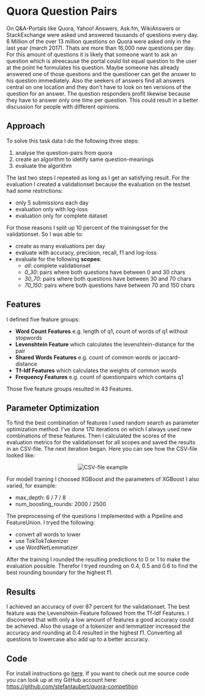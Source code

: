 # Quora Question Pairs

On Q&A-Portals like Quora, Yahoo! Answers, Ask.fm, WikiAnswers or StackExchange were asked und answered tausands of questions every day. 6 Million of the over 13 million questions on Quora were asked only in the last year (march 2017). Thats are more than 16,000 new questions per day. For this amount of questions it is likely that someone want to ask an question which is alreecause the portal could list equal question to the user at the point he formulates his question. Maybe someone has already answered one of those questions and the questioner can get the answer to his question immediately. Also the seekers of answers find all answers central on one location and they don't have to look on ten versions of the question for an answer. The question responders profit likewise because they have to answer only one time per question. This could result in a better discussion for people with different opinions.

## Approach
To solve this task data I do the following three steps:
1. analyse the question-pairs from quora
2. create an algorithm to idetify same question-meanings
3. evaluate the algorithm

The last two steps I repeated as long as I get an satisfying result. For the evaluation I created a validationset because the evaluation on the testset had some restrictions:
- only 5 submissions each day 
- evaluation only with log-loss
- evaluation only for complete dataset

For those reasons I split up 10 percent of the trainingsset for the validationset. So I was able to:
- create as many evaluations per day
- evaluate with accuracy, precision, recall, f1 and log-loss
- evaluate for the following **scopes**:
	- *all*: complete validationset
	- *0_30*: pairs where both questions have between 0 and 30 chars
	- *30_70*: pairs where both questions have between 30 and 70 chars
	- *70_150*: pairs where both questions have between 70 and 150 chars

## Features
I defined five feature groups:
- **Word Count Features** e.g. length of q1, count of words of q1 without stopwords
- **Levenshtein Feature** which calculates the levenshtein-distance for the pair
- **Shared Words Features** e.g. count of common words or jaccard-distance
- **Tf-Idf Features** which calculates the weights of common words
- **Frequency Features** e.g. count of questionpairs which contains q1

Those five feature groups resulted in 43 Features.

## Parameter Optimization
To find the best combination of features I used random search as parameter optimization method. I've done 170 iterations on which I always used new combinations of these features. Then I calculated the scores of the evaluation metrics for the validationset for all scopes and saved the results in an CSV-file. The next iteration began. Here you can see how the CSV-file looked like:

<p align="center">
  <img alt="CSV-file example" src="/screenshots/csv.png">
</p>

For modell training I choosed XGBoost and the parameters of XGBoost I also varied, for example:
- max_depth: 6 / 7 / 8
- num_boosting_rounds: 2000 / 2500

The preprocessing of the questions I implemented with a Pipeline and FeatureUnion. I tryed the following:
- convert all words to lower
- use TokTokTokenizer
- use WordNetLemmatizer

After the training I rounded the resulting predictions to 0 or 1 to make the evaluation possible. Therefor I tryed rounding on 0.4, 0.5 and 0.6 to find the best rounding boundary for the highest f1.

## Results
I achieved an accuracy of over 87 percent for the validationset. The best feature was the Levenshtein-Feature followed from the Tf-Idf Features. I discovered that with only a low amount of features a good accuracy could be achieved.
Also the usage of a tokenizer and lemmatizer increased the accuracy and rounding at 0.4 resulted in the highest f1. Converting all questions to lowercase also add up to a better accuracy.

## Code
For install instructions go [here](https://github.com/stefantaubert/quora-competition/tree/master/src).
If you want to check out me source code you can look up at my GitHub account here: https://github.com/stefantaubert/quora-competition
